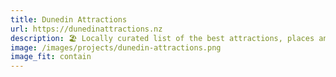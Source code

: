 ```yaml
---
title: Dunedin Attractions
url: https://dunedinattractions.nz
description: 🏖 Locally curated list of the best attractions, places and activities around Dunedin, New Zealand.
image: /images/projects/dunedin-attractions.png
image_fit: contain
---
```

